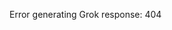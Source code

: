 <!-- 
Generated by: grok
Prompt type: default
Generated at: 2025-06-06T21:17:29.918573
-->

Error generating Grok response: 404